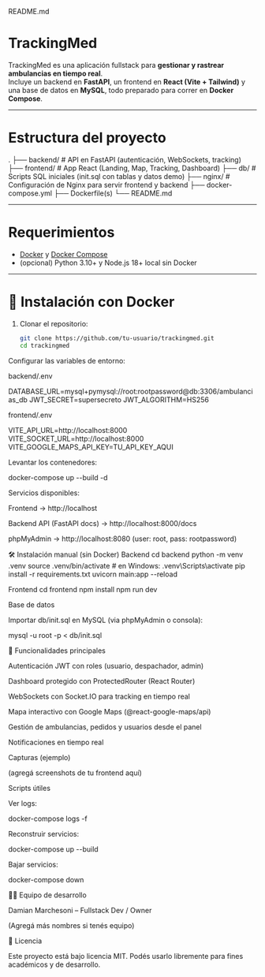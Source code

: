 README.md
# TrackingMed

TrackingMed es una aplicación fullstack para **gestionar y rastrear ambulancias en tiempo real**.  
Incluye un backend en **FastAPI**, un frontend en **React (Vite + Tailwind)** y una base de datos en **MySQL**, todo preparado para correr en **Docker Compose**.

---

# Estructura del proyecto



.
├── backend/ # API en FastAPI (autenticación, WebSockets, tracking)
├── frontend/ # App React (Landing, Map, Tracking, Dashboard)
├── db/ # Scripts SQL iniciales (init.sql con tablas y datos demo)
├── nginx/ # Configuración de Nginx para servir frontend y backend
├── docker-compose.yml
├── Dockerfile(s)
└── README.md


---

# Requerimientos

- [Docker](https://www.docker.com/) y [Docker Compose](https://docs.docker.com/compose/)  
- (opcional) Python 3.10+ y Node.js 18+ local sin Docker  

---

# 🚀 Instalación con Docker

1. Clonar el repositorio:
   ```bash
   git clone https://github.com/tu-usuario/trackingmed.git
   cd trackingmed


Configurar las variables de entorno:

backend/.env

DATABASE_URL=mysql+pymysql://root:rootpassword@db:3306/ambulancias_db
JWT_SECRET=supersecreto
JWT_ALGORITHM=HS256


frontend/.env

VITE_API_URL=http://localhost:8000
VITE_SOCKET_URL=http://localhost:8000
VITE_GOOGLE_MAPS_API_KEY=TU_API_KEY_AQUI


Levantar los contenedores:

docker-compose up --build -d


Servicios disponibles:

Frontend → http://localhost

Backend API (FastAPI docs) → http://localhost:8000/docs

phpMyAdmin → http://localhost:8080
 (user: root, pass: rootpassword)

🛠️ Instalación manual (sin Docker)
Backend
cd backend
python -m venv .venv
source .venv/bin/activate   # en Windows: .venv\Scripts\activate
pip install -r requirements.txt
uvicorn main:app --reload

Frontend
cd frontend
npm install
npm run dev

Base de datos

Importar db/init.sql en MySQL (via phpMyAdmin o consola):

mysql -u root -p < db/init.sql

🔑 Funcionalidades principales

Autenticación JWT con roles (usuario, despachador, admin)

Dashboard protegido con ProtectedRouter (React Router)

WebSockets con Socket.IO para tracking en tiempo real

Mapa interactivo con Google Maps (@react-google-maps/api)

Gestión de ambulancias, pedidos y usuarios desde el panel

Notificaciones en tiempo real

Capturas (ejemplo)

(agregá screenshots de tu frontend aquí)

Scripts útiles

Ver logs:

docker-compose logs -f


Reconstruir servicios:

docker-compose up --build


Bajar servicios:

docker-compose down

👨‍💻 Equipo de desarrollo

Damian Marchesoni – Fullstack Dev / Owner

(Agregá más nombres si tenés equipo)

📜 Licencia

Este proyecto está bajo licencia MIT.
Podés usarlo libremente para fines académicos y de desarrollo.
